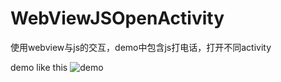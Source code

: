 # WebViewJSOpenActivity
使用webview与js的交互，demo中包含js打电话，打开不同activity


demo like this
![demo](https://github.com/lovemelovemydog/WebViewJSOpenActivity/blob/master/TestWebViewJS/Screenshot_2015-07-10-11-32-53.png "demo image")
